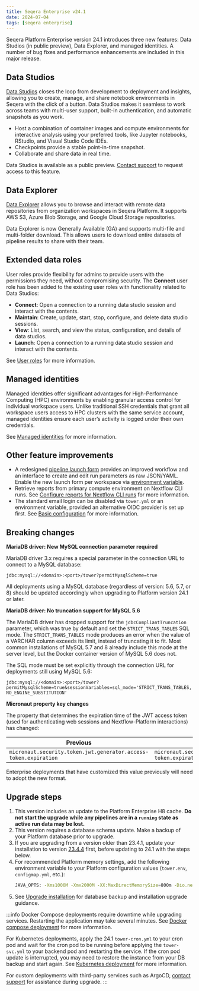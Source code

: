 ```yaml
---
title: Seqera Enterprise v24.1
date: 2024-07-04
tags: [seqera enterprise]
---
```


Seqera Platform Enterprise version 24.1 introduces three new features: Data Studios (in public preview), Data Explorer, and managed identities. A number of bug fixes and performance enhancements are included in this major release.

## Data Studios

[Data Studios](https://docs.seqera.io/platform-cloud/studios) closes the loop from development to deployment and insights, allowing you to create, manage, and share notebook environments in Seqera with the click of a button. Data Studios makes it seamless to work across teams with multi-user support, built-in authentication, and automatic snapshots as you work.

- Host a combination of container images and compute environments for interactive analysis using your preferred tools, like Jupyter notebooks, RStudio, and Visual Studio Code IDEs.
- Checkpoints provide a stable point-in-time snapshot.
- Collaborate and share data in real time.

Data Studios is available as a public preview. [Contact support](https://support.seqera.io) to request access to this feature.

## Data Explorer

[Data Explorer](https://docs.seqera.io/platform-cloud/data/data-explorer) allows you to browse and interact with remote data repositories from organization workspaces in Seqera Platform. It supports AWS S3, Azure Blob Storage, and Google Cloud Storage repositories.

Data Explorer is now Generally Available (GA) and supports multi-file and multi-folder download. This allows users to download entire datasets of pipeline results to share with their team.

## Extended data roles

User roles provide flexibility for admins to provide users with the permissions they need, without compromising security. The **Connect** user role has been added to the existing user roles with functionality related to Data Studios:

- **Connect**: Open a connection to a running data studio session and interact with the contents.
- **Maintain**: Create, update, start, stop, configure, and delete data studio sessions.
- **View**: List, search, and view the status, configuration, and details of data studios.
- **Launch**: Open a connection to a running data studio session and interact with the contents.

See [User roles](https://docs.seqera.io/platform-cloud/orgs-and-teams/roles) for more information.

## Managed identities

Managed identities offer significant advantages for High-Performance Computing (HPC) environments by enabling granular access control for individual workspace users. Unlike traditional SSH credentials that grant all workspace users access to HPC clusters with the same service account, managed identities ensure each user’s activity is logged under their own credentials.

See [Managed identities](https://docs.seqera.io/platform-cloud/credentials/managed_identities) for more information.

## Other feature improvements

- A redesigned [pipeline launch form](https://docs.seqera.io/platform-cloud/getting-started/quickstart-demo/launch-pipelines) provides an improved workflow and an interface to create and edit run parameters as raw JSON/YAML. Enable the new launch form per workspace via [environment variable](https://docs.seqera.io/platform-enterprise/24.2/enterprise/configuration/overview#core-features).
- Retrieve reports from primary compute environment on Nextflow CLI runs. See [Configure reports for Nextflow CLI runs](https://docs.seqera.io/platform-cloud/reports/overview#configure-reports-for-nextflow-cli-runs) for more information.
- The standard email login can be disabled via `tower.yml` or an environment variable, provided an alternative OIDC provider is set up first. See [Basic configuration](https://docs.seqera.io/platform-enterprise/24.1/enterprise/configuration/overview#basic-configuration) for more information.

## Breaking changes

**MariaDB driver: New MySQL connection parameter required**

MariaDB driver 3.x requires a special parameter in the connection URL to connect to a MySQL database:

`jdbc:mysql://<domain>:<port>/tower?permitMysqlScheme=true`

All deployments using a MySQL database (regardless of version: 5.6, 5.7, or 8) should be updated accordingly when upgrading to Platform version 24.1 or later.

**MariaDB driver: No truncation support for MySQL 5.6**

The MariaDB driver has dropped support for the `jdbcCompliantTruncation` parameter, which was true by default and set the `STRICT_TRANS_TABLES` SQL mode. The `STRICT_TRANS_TABLES` mode produces an error when the value of a VARCHAR column exceeds its limit, instead of truncating it to fit. Most common installations of MySQL 5.7 and 8 already include this mode at the server level, but the Docker container version of MySQL 5.6 does not.

The SQL mode must be set explicitly through the connection URL for deployments still using MySQL 5.6:

`jdbc:mysql://<domain>:<port>/tower?permitMysqlScheme=true&sessionVariables=sql_mode='STRICT_TRANS_TABLES,NO_ENGINE_SUBSTITUTION'`

**Micronaut property key changes**

The property that determines the expiration time of the JWT access token (used for authenticating web sessions and Nextflow-Platform interactions) has changed:

| Previous                                                         | New                                                          |
| ---------------------------------------------------------------- | ------------------------------------------------------------ |
| `micronaut.security.token.jwt.generator.access-token.expiration` | `micronaut.security.token.generator.access-token.expiration` |

Enterprise deployments that have customized this value previously will need to adopt the new format.

## Upgrade steps

1. This version includes an update to the Platform Enterprise H8 cache. **Do not start the upgrade while any pipelines are in a `running` state as active run data may be lost.**
1. This version requires a database schema update. Make a backup of your Platform database prior to upgrade.
1. If you are upgrading from a version older than 23.4.1, update your installation to version [23.4.4](https://docs.seqera.io/changelog/seqera-enterprise/v23.4) first, before updating to 24.1 with the steps below.
1. For recommended Platform memory settings, add the following environment variable to your Platform configuration values (`tower.env`, `configmap.yml`, etc.):
    ```bash
    JAVA_OPTS: -Xms1000M -Xmx2000M -XX:MaxDirectMemorySize=800m -Dio.netty.maxDirectMemory=0 -Djdk.nio.maxCachedBufferSize=262144
    ```
1. See [Upgrade installation](https://docs.seqera.io/platform-enterprise/24.2/enterprise/upgrade) for database backup and installation upgrade guidance.

:::info
Docker Compose deployments require downtime while upgrading services. Restarting the application may take several minutes. See [Docker compose deployment](https://docs.seqera.io/platform-enterprise/24.1/enterprise/docker-compose) for more information.

For Kubernetes deployments, apply the 24.1 `tower-cron.yml` to your cron pod and wait for the cron pod to be running before applying the `tower-svc.yml` to your backend pod and restarting the service. If the cron pod update is interrupted, you may need to restore the instance from your DB backup and start again. See [Kubernetes deployment](https://docs.seqera.io/platform-enterprise/24.1/enterprise/kubernetes) for more information.

For custom deployments with third-party services such as ArgoCD, [contact support](https://support.seqera.io) for assistance during upgrade.
:::


[gcp-vm-instance-template]: https://cloud.google.com/compute/docs/instance-templates
